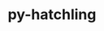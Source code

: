 ---
title: "py-hatchling"
layout: cache
categories: [package, develop]
meta: {"compilers": ["apple-clang@=16.0.0", "gcc@=10.5.0", "gcc@=11.1.0", "gcc@=11.4.0", "gcc@=13.2.0", "gcc@=13.3.0", "gcc@=7.3.1", "gcc@=7.5.0", "gcc@=9.4.0", "oneapi@=2024.2.1"], "num_specs": 190, "num_specs_by_stack": {"aws-isc": 2, "aws-isc-aarch64": 2, "data-vis-sdk": 6, "developer-tools-aarch64-linux-gnu": 2, "developer-tools-darwin": 2, "developer-tools-x86_64_v3-linux-gnu": 2, "e4s": 30, "e4s-neoverse-v2": 12, "e4s-neoverse_v1": 15, "e4s-oneapi": 30, "e4s-power": 5, "hep": 6, "ml-darwin-aarch64-mps": 18, "ml-linux-aarch64-cpu": 24, "ml-linux-aarch64-cuda": 22, "ml-linux-x86_64-cpu": 24, "ml-linux-x86_64-cuda": 24, "ml-linux-x86_64-rocm": 16, "radiuss": 12, "root": 190}, "oss": ["amzn2", "centos7", "rhel8", "sequoia", "ubuntu18.04", "ubuntu20.04", "ubuntu22.04", "ubuntu24.04"], "platforms": ["darwin", "linux"], "stacks": ["aws-isc", "aws-isc-aarch64", "data-vis-sdk", "developer-tools-aarch64-linux-gnu", "developer-tools-darwin", "developer-tools-x86_64_v3-linux-gnu", "e4s", "e4s-neoverse-v2", "e4s-neoverse_v1", "e4s-oneapi", "e4s-power", "hep", "ml-darwin-aarch64-mps", "ml-linux-aarch64-cpu", "ml-linux-aarch64-cuda", "ml-linux-x86_64-cpu", "ml-linux-x86_64-cuda", "ml-linux-x86_64-rocm", "radiuss", "root"], "targets": ["aarch64", "neoverse_v1", "neoverse_v2", "ppc64le", "x86_64_v3"], "versions": ["1.25.0"]}
spec_details: [{"compiler": "apple-clang@=16.0.0", "hash": "27dntua6id3f264wcadfxba5e2igdiry", "os": "sequoia", "platform": "darwin", "size": "-", "stacks": ["ml-darwin-aarch64-mps", "root"], "target": "aarch64", "variants": ["build_system=python_pip"], "versions": ["1.25.0"]}, {"compiler": "gcc@=7.3.1", "hash": "2egon7sepfkhedx4gg7ceywxjk24mswz", "os": "amzn2", "platform": "linux", "size": "-", "stacks": ["aws-isc-aarch64", "root"], "target": "aarch64", "variants": ["build_system=python_pip"], "versions": ["1.25.0"]}, {"compiler": "gcc@=9.4.0", "hash": "2nkuitmhjwjbgcamahxronycaroxav7d", "os": "ubuntu20.04", "platform": "linux", "size": "-", "stacks": ["e4s-power", "root"], "target": "ppc64le", "variants": ["build_system=python_pip"], "versions": ["1.25.0"]}, {"compiler": "gcc@=11.4.0", "hash": "2zlnqtbyykox2zqt6o4cqpzdso3j524r", "os": "ubuntu22.04", "platform": "linux", "size": "-", "stacks": ["e4s", "root"], "target": "x86_64_v3", "variants": ["build_system=python_pip"], "versions": ["1.25.0"]}, {"compiler": "oneapi@=2024.2.1", "hash": "2zzr6btn2ruo7xn7jshvybm7lv5asyw2", "os": "ubuntu22.04", "platform": "linux", "size": "-", "stacks": ["e4s-oneapi", "root"], "target": "x86_64_v3", "variants": ["build_system=python_pip"], "versions": ["1.25.0"]}, {"compiler": "gcc@=13.2.0", "hash": "3bs2ug3qivpwhe6ows6qf7ra3fdo66ui", "os": "ubuntu24.04", "platform": "linux", "size": "-", "stacks": ["ml-linux-aarch64-cpu", "ml-linux-aarch64-cuda", "root"], "target": "aarch64", "variants": ["build_system=python_pip"], "versions": ["1.25.0"]}, {"compiler": "oneapi@=2024.2.1", "hash": "3epl7cqpylaqxiixhtxqd53lyuzfuubp", "os": "ubuntu22.04", "platform": "linux", "size": "-", "stacks": ["e4s-oneapi", "root"], "target": "x86_64_v3", "variants": ["build_system=python_pip"], "versions": ["1.25.0"]}, {"compiler": "gcc@=13.2.0", "hash": "3ftltb7syuhquxocqof7z5wlqr2dseyz", "os": "ubuntu24.04", "platform": "linux", "size": "-", "stacks": ["ml-linux-aarch64-cpu", "ml-linux-aarch64-cuda", "root"], "target": "aarch64", "variants": ["build_system=python_pip"], "versions": ["1.25.0"]}, {"compiler": "gcc@=13.2.0", "hash": "3stsqzooxkuxynqafgog6hgqo6egzkhw", "os": "ubuntu24.04", "platform": "linux", "size": "-", "stacks": ["ml-linux-aarch64-cpu", "ml-linux-aarch64-cuda", "root"], "target": "aarch64", "variants": ["build_system=python_pip"], "versions": ["1.25.0"]}, {"compiler": "oneapi@=2024.2.1", "hash": "3yryzt4pyfmokwhd2jouyelhdo4ylw4p", "os": "ubuntu22.04", "platform": "linux", "size": "-", "stacks": ["e4s-oneapi", "root"], "target": "x86_64_v3", "variants": ["build_system=python_pip"], "versions": ["1.25.0"]}, {"compiler": "gcc@=13.2.0", "hash": "4gsqfyzjmalwygeyjpxyyswsvrypnhg6", "os": "ubuntu24.04", "platform": "linux", "size": "-", "stacks": ["ml-linux-aarch64-cpu", "ml-linux-aarch64-cuda", "root"], "target": "aarch64", "variants": ["build_system=python_pip"], "versions": ["1.25.0"]}, {"compiler": "gcc@=13.2.0", "hash": "4lpgvnsfkmv5zxdshanugby3mlgwbtbq", "os": "ubuntu24.04", "platform": "linux", "size": "-", "stacks": ["ml-linux-x86_64-cpu", "ml-linux-x86_64-cuda", "ml-linux-x86_64-rocm", "root"], "target": "x86_64_v3", "variants": ["build_system=python_pip"], "versions": ["1.25.0"]}, {"compiler": "gcc@=13.2.0", "hash": "4qtllps4hfnu62cxvvxpvqkbajnletb7", "os": "ubuntu24.04", "platform": "linux", "size": "-", "stacks": ["ml-linux-x86_64-cpu", "ml-linux-x86_64-cuda", "ml-linux-x86_64-rocm", "root"], "target": "x86_64_v3", "variants": ["build_system=python_pip"], "versions": ["1.25.0"]}, {"compiler": "gcc@=11.4.0", "hash": "54icuqlqo5ieeps6uu325rlmcfnm5it3", "os": "ubuntu22.04", "platform": "linux", "size": "-", "stacks": ["e4s-neoverse_v1", "root"], "target": "neoverse_v1", "variants": ["build_system=python_pip"], "versions": ["1.25.0"]}, {"compiler": "apple-clang@=16.0.0", "hash": "55vmdfmybrhk4cpcvdupkc45x2pilvlx", "os": "sequoia", "platform": "darwin", "size": "-", "stacks": ["ml-darwin-aarch64-mps", "root"], "target": "aarch64", "variants": ["build_system=python_pip"], "versions": ["1.25.0"]}, {"compiler": "gcc@=13.2.0", "hash": "56x6cuisp4iza37rxu4fioci2uwlmjqd", "os": "ubuntu24.04", "platform": "linux", "size": "-", "stacks": ["ml-linux-aarch64-cpu", "ml-linux-aarch64-cuda", "root"], "target": "aarch64", "variants": ["build_system=python_pip"], "versions": ["1.25.0"]}, {"compiler": "gcc@=13.2.0", "hash": "5cvld5enzjwpuirhwmatmkw6jz2kfihi", "os": "ubuntu24.04", "platform": "linux", "size": "-", "stacks": ["ml-linux-x86_64-cpu", "ml-linux-x86_64-cuda", "ml-linux-x86_64-rocm", "root"], "target": "x86_64_v3", "variants": ["build_system=python_pip"], "versions": ["1.25.0"]}, {"compiler": "oneapi@=2024.2.1", "hash": "5e56snuqxztsbszdyq2jt2dzgpgra3bd", "os": "ubuntu22.04", "platform": "linux", "size": "-", "stacks": ["e4s-oneapi", "root"], "target": "x86_64_v3", "variants": ["build_system=python_pip"], "versions": ["1.25.0"]}, {"compiler": "gcc@=7.5.0", "hash": "5fk4hf7ao3qdiv7ntfn3qipppou3npik", "os": "ubuntu18.04", "platform": "linux", "size": "-", "stacks": ["radiuss", "root"], "target": "x86_64_v3", "variants": ["build_system=python_pip"], "versions": ["1.25.0"]}, {"compiler": "gcc@=11.1.0", "hash": "5wz26r2oozoyj4ugnfapkkzl74njilth", "os": "ubuntu20.04", "platform": "linux", "size": "-", "stacks": ["data-vis-sdk", "root"], "target": "x86_64_v3", "variants": ["build_system=python_pip"], "versions": ["1.25.0"]}, {"compiler": "gcc@=11.4.0", "hash": "5zukicgzgzujp44t3dx777hnokzegugf", "os": "ubuntu22.04", "platform": "linux", "size": "-", "stacks": ["e4s-neoverse_v1", "root"], "target": "neoverse_v1", "variants": ["build_system=python_pip"], "versions": ["1.25.0"]}, {"compiler": "gcc@=7.5.0", "hash": "6dpsagjhxily3ykz2mhgq2ofpzi5qc6a", "os": "ubuntu18.04", "platform": "linux", "size": "-", "stacks": ["radiuss", "root"], "target": "x86_64_v3", "variants": ["build_system=python_pip"], "versions": ["1.25.0"]}, {"compiler": "apple-clang@=16.0.0", "hash": "6ko5psdkxwfvtgyoj6yibebqydgsqh4y", "os": "sequoia", "platform": "darwin", "size": "-", "stacks": ["ml-darwin-aarch64-mps", "root"], "target": "aarch64", "variants": ["build_system=python_pip"], "versions": ["1.25.0"]}, {"compiler": "gcc@=11.4.0", "hash": "6u2uo663mrbpnir4rlxiinf7szawfqoo", "os": "ubuntu22.04", "platform": "linux", "size": "-", "stacks": ["e4s", "root"], "target": "x86_64_v3", "variants": ["build_system=python_pip"], "versions": ["1.25.0"]}, {"compiler": "oneapi@=2024.2.1", "hash": "72573lhrgxlzbuylv5nwx4sr2j2w2khv", "os": "ubuntu22.04", "platform": "linux", "size": "-", "stacks": ["e4s-oneapi", "root"], "target": "x86_64_v3", "variants": ["build_system=python_pip"], "versions": ["1.25.0"]}, {"compiler": "gcc@=11.4.0", "hash": "7cf2vxf7bfzoirhchkh5zyfco4c5hqt5", "os": "ubuntu22.04", "platform": "linux", "size": "-", "stacks": ["e4s", "root"], "target": "x86_64_v3", "variants": ["build_system=python_pip"], "versions": ["1.25.0"]}, {"compiler": "gcc@=11.4.0", "hash": "7hho7wwkeygmf7atsllh7ee5s7fr4oyf", "os": "ubuntu22.04", "platform": "linux", "size": "-", "stacks": ["e4s", "root"], "target": "x86_64_v3", "variants": ["build_system=python_pip"], "versions": ["1.25.0"]}, {"compiler": "gcc@=13.2.0", "hash": "7tavayxpxa7w54ud32nh76foupb6zh5i", "os": "ubuntu24.04", "platform": "linux", "size": "-", "stacks": ["ml-linux-aarch64-cpu", "ml-linux-aarch64-cuda", "root"], "target": "aarch64", "variants": ["build_system=python_pip"], "versions": ["1.25.0"]}, {"compiler": "gcc@=13.2.0", "hash": "7wicgmc5ztgrsos6ccgashxyir2j645b", "os": "ubuntu24.04", "platform": "linux", "size": "-", "stacks": ["ml-linux-x86_64-cpu", "ml-linux-x86_64-cuda", "ml-linux-x86_64-rocm", "root"], "target": "x86_64_v3", "variants": ["build_system=python_pip"], "versions": ["1.25.0"]}, {"compiler": "gcc@=11.4.0", "hash": "a74obeovfjwfqlcpnrrt5h36djwtahvi", "os": "ubuntu22.04", "platform": "linux", "size": "-", "stacks": ["e4s-neoverse-v2", "root"], "target": "neoverse_v2", "variants": ["build_system=python_pip"], "versions": ["1.25.0"]}, {"compiler": "gcc@=11.4.0", "hash": "ac5lo5nhcakbjbnmjarh74ywykzzwoeg", "os": "ubuntu22.04", "platform": "linux", "size": "-", "stacks": ["e4s", "root"], "target": "x86_64_v3", "variants": ["build_system=python_pip"], "versions": ["1.25.0"]}, {"compiler": "oneapi@=2024.2.1", "hash": "ahd72hjm3nwxrcrc34vess6wbrkasc3i", "os": "ubuntu22.04", "platform": "linux", "size": "-", "stacks": ["e4s-oneapi", "root"], "target": "x86_64_v3", "variants": ["build_system=python_pip"], "versions": ["1.25.0"]}, {"compiler": "gcc@=13.2.0", "hash": "ajbomp3opkktvgel2udknntrcsd5lbay", "os": "ubuntu24.04", "platform": "linux", "size": "-", "stacks": ["ml-linux-x86_64-cpu", "ml-linux-x86_64-cuda", "ml-linux-x86_64-rocm", "root"], "target": "x86_64_v3", "variants": ["build_system=python_pip"], "versions": ["1.25.0"]}, {"compiler": "gcc@=11.4.0", "hash": "akwqtrjhj5wazv6hmvci3xdooah6fl3f", "os": "ubuntu22.04", "platform": "linux", "size": "-", "stacks": ["e4s", "root"], "target": "x86_64_v3", "variants": ["build_system=python_pip"], "versions": ["1.25.0"]}, {"compiler": "gcc@=11.4.0", "hash": "anntsdfgar57bkuhxqjnfifkmkovivxn", "os": "ubuntu22.04", "platform": "linux", "size": "-", "stacks": ["e4s", "root"], "target": "x86_64_v3", "variants": ["build_system=python_pip"], "versions": ["1.25.0"]}, {"compiler": "gcc@=7.3.1", "hash": "asvkp5h4drojuz2fyq2uzet73dy7yk2l", "os": "amzn2", "platform": "linux", "size": "-", "stacks": ["aws-isc", "root"], "target": "x86_64_v3", "variants": ["build_system=python_pip"], "versions": ["1.25.0"]}, {"compiler": "gcc@=11.4.0", "hash": "ay2dsr76ndqmfsd7jwh42i4k3zdtmnsy", "os": "ubuntu22.04", "platform": "linux", "size": "-", "stacks": ["e4s", "root"], "target": "x86_64_v3", "variants": ["build_system=python_pip"], "versions": ["1.25.0"]}, {"compiler": "oneapi@=2024.2.1", "hash": "ayms6l4mbw54mfgjlwhjaeww5yujqhqk", "os": "ubuntu22.04", "platform": "linux", "size": "-", "stacks": ["e4s-oneapi", "root"], "target": "x86_64_v3", "variants": ["build_system=python_pip"], "versions": ["1.25.0"]}, {"compiler": "gcc@=11.4.0", "hash": "azyeorll3suttauximc5ohey3yf36mlr", "os": "ubuntu22.04", "platform": "linux", "size": "-", "stacks": ["e4s", "root"], "target": "x86_64_v3", "variants": ["build_system=python_pip"], "versions": ["1.25.0"]}, {"compiler": "gcc@=11.4.0", "hash": "b3sbwg7x3zrlnnh4jl4thmhvvlwwltbs", "os": "ubuntu22.04", "platform": "linux", "size": "-", "stacks": ["e4s-neoverse-v2", "root"], "target": "neoverse_v2", "variants": ["build_system=python_pip"], "versions": ["1.25.0"]}, {"compiler": "gcc@=7.3.1", "hash": "b5cqun7agbpvv4vok6ivlqgyu7bpa5wo", "os": "amzn2", "platform": "linux", "size": "-", "stacks": ["aws-isc-aarch64", "root"], "target": "aarch64", "variants": ["build_system=python_pip"], "versions": ["1.25.0"]}, {"compiler": "gcc@=13.2.0", "hash": "bfy4u6eyxcghqrdlpbuixazrqvdgmrxh", "os": "ubuntu24.04", "platform": "linux", "size": "-", "stacks": ["ml-linux-aarch64-cpu", "ml-linux-aarch64-cuda", "root"], "target": "aarch64", "variants": ["build_system=python_pip"], "versions": ["1.25.0"]}, {"compiler": "oneapi@=2024.2.1", "hash": "bfyfszxqnyaliy7b736yva5445gih4wj", "os": "ubuntu22.04", "platform": "linux", "size": "-", "stacks": ["e4s-oneapi", "root"], "target": "x86_64_v3", "variants": ["build_system=python_pip"], "versions": ["1.25.0"]}, {"compiler": "gcc@=11.4.0", "hash": "brvaex3vdmvaacoc3yb3khctpo54z34h", "os": "ubuntu22.04", "platform": "linux", "size": "-", "stacks": ["e4s-neoverse-v2", "root"], "target": "neoverse_v2", "variants": ["build_system=python_pip"], "versions": ["1.25.0"]}, {"compiler": "gcc@=13.2.0", "hash": "buzgsfemn5muerooarmlwnzsh2274iaa", "os": "ubuntu24.04", "platform": "linux", "size": "-", "stacks": ["ml-linux-x86_64-cpu", "ml-linux-x86_64-cuda", "ml-linux-x86_64-rocm", "root"], "target": "x86_64_v3", "variants": ["build_system=python_pip"], "versions": ["1.25.0"]}, {"compiler": "gcc@=11.4.0", "hash": "bxcbcsh3kcpqw3bghg442jatwmh2naq7", "os": "ubuntu22.04", "platform": "linux", "size": "-", "stacks": ["e4s-neoverse_v1", "root"], "target": "neoverse_v1", "variants": ["build_system=python_pip"], "versions": ["1.25.0"]}, {"compiler": "gcc@=11.4.0", "hash": "c5ivmq4t5ngurpvhhxllrnumsz6py4g4", "os": "ubuntu22.04", "platform": "linux", "size": "-", "stacks": ["e4s-neoverse-v2", "root"], "target": "neoverse_v2", "variants": ["build_system=python_pip"], "versions": ["1.25.0"]}, {"compiler": "apple-clang@=16.0.0", "hash": "c7csk3rz6hqskro54h2s7t7zg6gafx7s", "os": "sequoia", "platform": "darwin", "size": "-", "stacks": ["ml-darwin-aarch64-mps", "root"], "target": "aarch64", "variants": ["build_system=python_pip"], "versions": ["1.25.0"]}, {"compiler": "oneapi@=2024.2.1", "hash": "cd7cdyyuq3yg5op336bfy6ojl6dogosq", "os": "ubuntu22.04", "platform": "linux", "size": "-", "stacks": ["e4s-oneapi", "root"], "target": "x86_64_v3", "variants": ["build_system=python_pip"], "versions": ["1.25.0"]}, {"compiler": "gcc@=13.2.0", "hash": "ce6grtr4ogr43dtrvxylawtslua25hfx", "os": "ubuntu24.04", "platform": "linux", "size": "-", "stacks": ["ml-linux-x86_64-cpu", "ml-linux-x86_64-cuda", "root"], "target": "x86_64_v3", "variants": ["build_system=python_pip"], "versions": ["1.25.0"]}, {"compiler": "gcc@=11.4.0", "hash": "cmwd4bhnwzzhpszw6rnsrsod2pnt7oru", "os": "ubuntu22.04", "platform": "linux", "size": "-", "stacks": ["hep", "root"], "target": "x86_64_v3", "variants": ["build_system=python_pip"], "versions": ["1.25.0"]}, {"compiler": "apple-clang@=16.0.0", "hash": "cngpbqngn6qbtmykfdezer3l4glhl2zw", "os": "sequoia", "platform": "darwin", "size": "-", "stacks": ["ml-darwin-aarch64-mps", "root"], "target": "aarch64", "variants": ["build_system=python_pip"], "versions": ["1.25.0"]}, {"compiler": "gcc@=7.5.0", "hash": "dijn3qhmno3ppzakfjwygya5yyog4yaf", "os": "ubuntu18.04", "platform": "linux", "size": "-", "stacks": ["radiuss", "root"], "target": "x86_64_v3", "variants": ["build_system=python_pip"], "versions": ["1.25.0"]}, {"compiler": "gcc@=7.5.0", "hash": "dmswmsypt23usawef7gotjexwymwocsc", "os": "ubuntu18.04", "platform": "linux", "size": "-", "stacks": ["radiuss", "root"], "target": "x86_64_v3", "variants": ["build_system=python_pip"], "versions": ["1.25.0"]}, {"compiler": "gcc@=11.4.0", "hash": "drh6ocymupydcd3tn7alcnqh54m2ogx3", "os": "ubuntu22.04", "platform": "linux", "size": "-", "stacks": ["e4s", "root"], "target": "x86_64_v3", "variants": ["build_system=python_pip"], "versions": ["1.25.0"]}, {"compiler": "oneapi@=2024.2.1", "hash": "dw753ocfnsciyqrm32vg5vwd7ydwljzm", "os": "ubuntu22.04", "platform": "linux", "size": "-", "stacks": ["e4s-oneapi", "root"], "target": "x86_64_v3", "variants": ["build_system=python_pip"], "versions": ["1.25.0"]}, {"compiler": "gcc@=13.3.0", "hash": "ehkmlppasp5gbcy4vcjuqgx46z6s6k27", "os": "rhel8", "platform": "linux", "size": "-", "stacks": ["developer-tools-aarch64-linux-gnu", "root"], "target": "aarch64", "variants": ["build_system=python_pip"], "versions": ["1.25.0"]}, {"compiler": "gcc@=13.2.0", "hash": "ei6hknclbbsyf7gnb2jg2ybwtl66prl5", "os": "ubuntu24.04", "platform": "linux", "size": "-", "stacks": ["ml-linux-x86_64-cpu", "ml-linux-x86_64-cuda", "root"], "target": "x86_64_v3", "variants": ["build_system=python_pip"], "versions": ["1.25.0"]}, {"compiler": "gcc@=11.4.0", "hash": "ekmqjyjagkv3m45unm7p6evvbwi6m4cj", "os": "ubuntu22.04", "platform": "linux", "size": "-", "stacks": ["e4s-neoverse_v1", "root"], "target": "neoverse_v1", "variants": ["build_system=python_pip"], "versions": ["1.25.0"]}, {"compiler": "oneapi@=2024.2.1", "hash": "ew2l4kqrgr7zuyydfx5deo3qd3b3i3m3", "os": "ubuntu22.04", "platform": "linux", "size": "-", "stacks": ["e4s-oneapi", "root"], "target": "x86_64_v3", "variants": ["build_system=python_pip"], "versions": ["1.25.0"]}, {"compiler": "apple-clang@=16.0.0", "hash": "eyl5i4paoxmae2zkvbox6pgpfrwlrv24", "os": "sequoia", "platform": "darwin", "size": "-", "stacks": ["ml-darwin-aarch64-mps", "root"], "target": "aarch64", "variants": ["build_system=python_pip"], "versions": ["1.25.0"]}, {"compiler": "oneapi@=2024.2.1", "hash": "fflwa3slzm6mbfam3oi267yil26dkvju", "os": "ubuntu22.04", "platform": "linux", "size": "-", "stacks": ["e4s-oneapi", "root"], "target": "x86_64_v3", "variants": ["build_system=python_pip"], "versions": ["1.25.0"]}, {"compiler": "apple-clang@=16.0.0", "hash": "fidbv7ptjisxss6kxj37atctdbq7gzpf", "os": "sequoia", "platform": "darwin", "size": "-", "stacks": ["ml-darwin-aarch64-mps", "root"], "target": "aarch64", "variants": ["build_system=python_pip"], "versions": ["1.25.0"]}, {"compiler": "gcc@=11.1.0", "hash": "fjxu7nxrznzapcrrpz7s7qnndurd3qt2", "os": "ubuntu20.04", "platform": "linux", "size": "-", "stacks": ["data-vis-sdk", "root"], "target": "x86_64_v3", "variants": ["build_system=python_pip"], "versions": ["1.25.0"]}, {"compiler": "gcc@=13.2.0", "hash": "fkd5unm5jzrgwoe32tx33k3xytcbw77s", "os": "ubuntu24.04", "platform": "linux", "size": "-", "stacks": ["ml-linux-x86_64-cpu", "ml-linux-x86_64-cuda", "ml-linux-x86_64-rocm", "root"], "target": "x86_64_v3", "variants": ["build_system=python_pip"], "versions": ["1.25.0"]}, {"compiler": "gcc@=11.4.0", "hash": "fpsqjq27lj7fs24ckunzwfjnk6q2b3rg", "os": "ubuntu22.04", "platform": "linux", "size": "-", "stacks": ["e4s-neoverse-v2", "root"], "target": "neoverse_v2", "variants": ["build_system=python_pip"], "versions": ["1.25.0"]}, {"compiler": "gcc@=13.2.0", "hash": "ggp3adq7thkhz7jpm5dgxjgsd3fhj4n3", "os": "ubuntu24.04", "platform": "linux", "size": "-", "stacks": ["ml-linux-aarch64-cpu", "ml-linux-aarch64-cuda", "root"], "target": "aarch64", "variants": ["build_system=python_pip"], "versions": ["1.25.0"]}, {"compiler": "gcc@=13.2.0", "hash": "glkfkfgvdncnl7etmqt66wh36qpfosdk", "os": "ubuntu24.04", "platform": "linux", "size": "-", "stacks": ["ml-linux-aarch64-cpu", "root"], "target": "aarch64", "variants": ["build_system=python_pip"], "versions": ["1.25.0"]}, {"compiler": "gcc@=11.4.0", "hash": "gt7pl33e7l67xizgmfa5rztpc4up5yfh", "os": "ubuntu22.04", "platform": "linux", "size": "-", "stacks": ["e4s", "root"], "target": "x86_64_v3", "variants": ["build_system=python_pip"], "versions": ["1.25.0"]}, {"compiler": "gcc@=11.4.0", "hash": "h6q3nums5ry7op26yzy57xslgiml6biw", "os": "ubuntu22.04", "platform": "linux", "size": "-", "stacks": ["e4s", "root"], "target": "x86_64_v3", "variants": ["build_system=python_pip"], "versions": ["1.25.0"]}, {"compiler": "gcc@=11.4.0", "hash": "h7sbrgfwwpcpajsy2ef2aulwpf33fagt", "os": "ubuntu22.04", "platform": "linux", "size": "-", "stacks": ["e4s", "root"], "target": "x86_64_v3", "variants": ["build_system=python_pip"], "versions": ["1.25.0"]}, {"compiler": "oneapi@=2024.2.1", "hash": "hfkdzwfg7duw6bahgt2yubl4oxzjagva", "os": "ubuntu22.04", "platform": "linux", "size": "-", "stacks": ["e4s-oneapi", "root"], "target": "x86_64_v3", "variants": ["build_system=python_pip"], "versions": ["1.25.0"]}, {"compiler": "gcc@=13.2.0", "hash": "hgap43wkgk4idfbbtoukrojad7oh4h4s", "os": "ubuntu24.04", "platform": "linux", "size": "-", "stacks": ["ml-linux-aarch64-cpu", "ml-linux-aarch64-cuda", "root"], "target": "aarch64", "variants": ["build_system=python_pip"], "versions": ["1.25.0"]}, {"compiler": "gcc@=11.4.0", "hash": "hkdm2446pggolqlo3woflbxt23iykiqr", "os": "ubuntu22.04", "platform": "linux", "size": "-", "stacks": ["hep", "root"], "target": "x86_64_v3", "variants": ["build_system=python_pip"], "versions": ["1.25.0"]}, {"compiler": "gcc@=13.2.0", "hash": "hnyacocmp3ht7yp45xgklq6jut7enmiz", "os": "ubuntu24.04", "platform": "linux", "size": "-", "stacks": ["ml-linux-aarch64-cpu", "ml-linux-aarch64-cuda", "root"], "target": "aarch64", "variants": ["build_system=python_pip"], "versions": ["1.25.0"]}, {"compiler": "oneapi@=2024.2.1", "hash": "hrwcspn2kn4jnitt2mk3o4pql4npcu7e", "os": "ubuntu22.04", "platform": "linux", "size": "-", "stacks": ["e4s-oneapi", "root"], "target": "x86_64_v3", "variants": ["build_system=python_pip"], "versions": ["1.25.0"]}, {"compiler": "gcc@=13.2.0", "hash": "i3bjfapd4wz5pysqt6yodob3cpnijh3r", "os": "ubuntu24.04", "platform": "linux", "size": "-", "stacks": ["ml-linux-x86_64-cpu", "ml-linux-x86_64-cuda", "ml-linux-x86_64-rocm", "root"], "target": "x86_64_v3", "variants": ["build_system=python_pip"], "versions": ["1.25.0"]}, {"compiler": "gcc@=13.2.0", "hash": "i73wz33g6rcsg2tkyjwjbzzvcxc2pn3w", "os": "ubuntu24.04", "platform": "linux", "size": "-", "stacks": ["ml-linux-x86_64-cpu", "ml-linux-x86_64-cuda", "root"], "target": "x86_64_v3", "variants": ["build_system=python_pip"], "versions": ["1.25.0"]}, {"compiler": "gcc@=11.4.0", "hash": "icdm3cqcqaq5e4ppubqc42kpikgzbqjl", "os": "ubuntu22.04", "platform": "linux", "size": "-", "stacks": ["e4s-neoverse_v1", "root"], "target": "neoverse_v1", "variants": ["build_system=python_pip"], "versions": ["1.25.0"]}, {"compiler": "gcc@=13.2.0", "hash": "idsszwm6kw22xshtbyqj4keuuycfbdhy", "os": "ubuntu24.04", "platform": "linux", "size": "-", "stacks": ["ml-linux-aarch64-cpu", "ml-linux-aarch64-cuda", "root"], "target": "aarch64", "variants": ["build_system=python_pip"], "versions": ["1.25.0"]}, {"compiler": "gcc@=11.4.0", "hash": "ifeqzzrxjwcvorg2ktboqqaqgjybzfgz", "os": "ubuntu22.04", "platform": "linux", "size": "-", "stacks": ["e4s", "root"], "target": "x86_64_v3", "variants": ["build_system=python_pip"], "versions": ["1.25.0"]}, {"compiler": "gcc@=11.4.0", "hash": "ijiwilg37aiyphqku5z7uqskv2zxol27", "os": "ubuntu22.04", "platform": "linux", "size": "-", "stacks": ["e4s", "root"], "target": "x86_64_v3", "variants": ["build_system=python_pip"], "versions": ["1.25.0"]}, {"compiler": "oneapi@=2024.2.1", "hash": "ipaqiqccrgdefcfuxgwdcdrkpbjzlilz", "os": "ubuntu22.04", "platform": "linux", "size": "-", "stacks": ["e4s-oneapi", "root"], "target": "x86_64_v3", "variants": ["build_system=python_pip"], "versions": ["1.25.0"]}, {"compiler": "gcc@=11.4.0", "hash": "irb5527tiyhvicjfinu7cklcl6tx3rj5", "os": "ubuntu22.04", "platform": "linux", "size": "-", "stacks": ["e4s", "root"], "target": "x86_64_v3", "variants": ["build_system=python_pip"], "versions": ["1.25.0"]}, {"compiler": "gcc@=13.2.0", "hash": "irk5g5ymnguztbdld63xmdpvip6evsvb", "os": "ubuntu24.04", "platform": "linux", "size": "-", "stacks": ["ml-linux-aarch64-cpu", "ml-linux-aarch64-cuda", "root"], "target": "aarch64", "variants": ["build_system=python_pip"], "versions": ["1.25.0"]}, {"compiler": "gcc@=11.1.0", "hash": "itgakvsc5xdro24rpxuovny47dwh6drk", "os": "ubuntu20.04", "platform": "linux", "size": "-", "stacks": ["data-vis-sdk", "root"], "target": "x86_64_v3", "variants": ["build_system=python_pip"], "versions": ["1.25.0"]}, {"compiler": "gcc@=11.4.0", "hash": "j5rcknf4qmf6j2lgxrykpxcy3e6k526z", "os": "ubuntu22.04", "platform": "linux", "size": "-", "stacks": ["e4s-neoverse-v2", "root"], "target": "neoverse_v2", "variants": ["build_system=python_pip"], "versions": ["1.25.0"]}, {"compiler": "gcc@=11.4.0", "hash": "jdk23nmmpakw6z3i5bpbbocjei3q23az", "os": "ubuntu22.04", "platform": "linux", "size": "-", "stacks": ["e4s-neoverse_v1", "root"], "target": "neoverse_v1", "variants": ["build_system=python_pip"], "versions": ["1.25.0"]}, {"compiler": "gcc@=13.2.0", "hash": "jhuqkxdshy3545bqql25ddsmj5dqfdhs", "os": "ubuntu24.04", "platform": "linux", "size": "-", "stacks": ["ml-linux-aarch64-cpu", "root"], "target": "aarch64", "variants": ["build_system=python_pip"], "versions": ["1.25.0"]}, {"compiler": "gcc@=11.4.0", "hash": "jjlhco3a2ute4ztfqyypa2lauodkfisr", "os": "ubuntu22.04", "platform": "linux", "size": "-", "stacks": ["hep", "root"], "target": "x86_64_v3", "variants": ["build_system=python_pip"], "versions": ["1.25.0"]}, {"compiler": "gcc@=11.4.0", "hash": "jnhxsnneltcquq7bnee5solvh6dwhscq", "os": "ubuntu22.04", "platform": "linux", "size": "-", "stacks": ["hep", "root"], "target": "x86_64_v3", "variants": ["build_system=python_pip"], "versions": ["1.25.0"]}, {"compiler": "gcc@=11.4.0", "hash": "jqumd4d277wz5ql3hcg6y37xznd3slfa", "os": "ubuntu22.04", "platform": "linux", "size": "-", "stacks": ["e4s", "root"], "target": "x86_64_v3", "variants": ["build_system=python_pip"], "versions": ["1.25.0"]}, {"compiler": "gcc@=13.2.0", "hash": "k643c5s46iicpdntddnhehff3lic62tj", "os": "ubuntu24.04", "platform": "linux", "size": "-", "stacks": ["ml-linux-x86_64-cpu", "ml-linux-x86_64-cuda", "root"], "target": "x86_64_v3", "variants": ["build_system=python_pip"], "versions": ["1.25.0"]}, {"compiler": "gcc@=13.2.0", "hash": "k6ts7xniygsd72yai7fze7ps2einno47", "os": "ubuntu24.04", "platform": "linux", "size": "-", "stacks": ["ml-linux-x86_64-cpu", "ml-linux-x86_64-cuda", "root"], "target": "x86_64_v3", "variants": ["build_system=python_pip"], "versions": ["1.25.0"]}, {"compiler": "gcc@=7.5.0", "hash": "kg6plqkljd4wzwvap5n3hd77rubmmm7a", "os": "ubuntu18.04", "platform": "linux", "size": "-", "stacks": ["radiuss", "root"], "target": "x86_64_v3", "variants": ["build_system=python_pip"], "versions": ["1.25.0"]}, {"compiler": "apple-clang@=16.0.0", "hash": "kgcske7oc3u47wcdw3iqwajugvxl4gdt", "os": "sequoia", "platform": "darwin", "size": "-", "stacks": ["ml-darwin-aarch64-mps", "root"], "target": "aarch64", "variants": ["build_system=python_pip"], "versions": ["1.25.0"]}, {"compiler": "apple-clang@=16.0.0", "hash": "knp44qndgxcusga6rmarsnafaqsl5pzr", "os": "sequoia", "platform": "darwin", "size": "-", "stacks": ["developer-tools-darwin", "ml-darwin-aarch64-mps", "root"], "target": "aarch64", "variants": ["build_system=python_pip"], "versions": ["1.25.0"]}, {"compiler": "gcc@=7.5.0", "hash": "kqqkipkoigz6jt7s6p3pos4neswqnp63", "os": "ubuntu18.04", "platform": "linux", "size": "-", "stacks": ["radiuss", "root"], "target": "x86_64_v3", "variants": ["build_system=python_pip"], "versions": ["1.25.0"]}, {"compiler": "gcc@=9.4.0", "hash": "krardhz2taygsltgaghnvtvbzmugoy5v", "os": "ubuntu20.04", "platform": "linux", "size": "-", "stacks": ["e4s-power", "root"], "target": "ppc64le", "variants": ["build_system=python_pip"], "versions": ["1.25.0"]}, {"compiler": "gcc@=11.4.0", "hash": "ktxossyivxwwb3rphnrza7ebbsr6izg7", "os": "ubuntu22.04", "platform": "linux", "size": "-", "stacks": ["e4s", "root"], "target": "x86_64_v3", "variants": ["build_system=python_pip"], "versions": ["1.25.0"]}, {"compiler": "gcc@=9.4.0", "hash": "l24qupr54wy5d4xyobhimuff53alj2gq", "os": "ubuntu20.04", "platform": "linux", "size": "-", "stacks": ["e4s-power", "root"], "target": "ppc64le", "variants": ["build_system=python_pip"], "versions": ["1.25.0"]}, {"compiler": "oneapi@=2024.2.1", "hash": "l5wqnetyj3kon6oymhjzlur34kyv2t6d", "os": "ubuntu22.04", "platform": "linux", "size": "-", "stacks": ["e4s-oneapi", "root"], "target": "x86_64_v3", "variants": ["build_system=python_pip"], "versions": ["1.25.0"]}, {"compiler": "apple-clang@=16.0.0", "hash": "lhrtlwf4thl2ho246qr2lvh734awskri", "os": "sequoia", "platform": "darwin", "size": "-", "stacks": ["ml-darwin-aarch64-mps", "root"], "target": "aarch64", "variants": ["build_system=python_pip"], "versions": ["1.25.0"]}, {"compiler": "gcc@=11.4.0", "hash": "lke6yyendkv67fide2qiaroi3efhl5jg", "os": "ubuntu22.04", "platform": "linux", "size": "-", "stacks": ["e4s", "root"], "target": "x86_64_v3", "variants": ["build_system=python_pip"], "versions": ["1.25.0"]}, {"compiler": "oneapi@=2024.2.1", "hash": "lkgc2ut5pauxfqbvfgy4xmuw5hltalml", "os": "ubuntu22.04", "platform": "linux", "size": "-", "stacks": ["e4s-oneapi", "root"], "target": "x86_64_v3", "variants": ["build_system=python_pip"], "versions": ["1.25.0"]}, {"compiler": "gcc@=11.4.0", "hash": "lkmrrn5yru6hk4zmxgope4y6yfdizy3z", "os": "ubuntu22.04", "platform": "linux", "size": "-", "stacks": ["e4s", "root"], "target": "x86_64_v3", "variants": ["build_system=python_pip"], "versions": ["1.25.0"]}, {"compiler": "oneapi@=2024.2.1", "hash": "lmqjtdkldyrbms3vcp6wcbftqxclfizg", "os": "ubuntu22.04", "platform": "linux", "size": "-", "stacks": ["e4s-oneapi", "root"], "target": "x86_64_v3", "variants": ["build_system=python_pip"], "versions": ["1.25.0"]}, {"compiler": "gcc@=13.2.0", "hash": "lsgnviu4ve3td36it3bv5q5wa4wlmzts", "os": "ubuntu24.04", "platform": "linux", "size": "-", "stacks": ["ml-linux-x86_64-cpu", "ml-linux-x86_64-cuda", "ml-linux-x86_64-rocm", "root"], "target": "x86_64_v3", "variants": ["build_system=python_pip"], "versions": ["1.25.0"]}, {"compiler": "gcc@=11.4.0", "hash": "ltu5b3ujb33bsokzgnz6lky23kszlaec", "os": "ubuntu22.04", "platform": "linux", "size": "-", "stacks": ["hep", "root"], "target": "x86_64_v3", "variants": ["build_system=python_pip"], "versions": ["1.25.0"]}, {"compiler": "gcc@=13.2.0", "hash": "lzsqiejjwmwraicjlecsgeiaslifxmuh", "os": "ubuntu24.04", "platform": "linux", "size": "-", "stacks": ["ml-linux-x86_64-cpu", "ml-linux-x86_64-cuda", "ml-linux-x86_64-rocm", "root"], "target": "x86_64_v3", "variants": ["build_system=python_pip"], "versions": ["1.25.0"]}, {"compiler": "gcc@=7.5.0", "hash": "mcdx6ozjpxdcuvwsrfsx5d6emptnh7ug", "os": "ubuntu18.04", "platform": "linux", "size": "-", "stacks": ["radiuss", "root"], "target": "x86_64_v3", "variants": ["build_system=python_pip"], "versions": ["1.25.0"]}, {"compiler": "gcc@=7.5.0", "hash": "mj5q7lbi4o5xwacjp3lyhixdvf5gooim", "os": "ubuntu18.04", "platform": "linux", "size": "-", "stacks": ["radiuss", "root"], "target": "x86_64_v3", "variants": ["build_system=python_pip"], "versions": ["1.25.0"]}, {"compiler": "gcc@=13.2.0", "hash": "mmwk5trv6pjyyb4udeiejnljefaimmze", "os": "ubuntu24.04", "platform": "linux", "size": "-", "stacks": ["ml-linux-x86_64-cpu", "ml-linux-x86_64-cuda", "ml-linux-x86_64-rocm", "root"], "target": "x86_64_v3", "variants": ["build_system=python_pip"], "versions": ["1.25.0"]}, {"compiler": "gcc@=13.2.0", "hash": "mrkluvqnkahcddxczq6vmttarml6pnxm", "os": "ubuntu24.04", "platform": "linux", "size": "-", "stacks": ["ml-linux-x86_64-cpu", "ml-linux-x86_64-cuda", "ml-linux-x86_64-rocm", "root"], "target": "x86_64_v3", "variants": ["build_system=python_pip"], "versions": ["1.25.0"]}, {"compiler": "apple-clang@=16.0.0", "hash": "mxfdloqt7kepbfg2jookd5iatlnykbgd", "os": "sequoia", "platform": "darwin", "size": "-", "stacks": ["developer-tools-darwin", "ml-darwin-aarch64-mps", "root"], "target": "aarch64", "variants": ["build_system=python_pip"], "versions": ["1.25.0"]}, {"compiler": "gcc@=11.4.0", "hash": "n2mi6pdtpa7o7swjdq7oixfna7wowmjp", "os": "ubuntu22.04", "platform": "linux", "size": "-", "stacks": ["e4s-neoverse_v1", "root"], "target": "neoverse_v1", "variants": ["build_system=python_pip"], "versions": ["1.25.0"]}, {"compiler": "oneapi@=2024.2.1", "hash": "n2mmrterhbebgldynl7uivs4657zt33x", "os": "ubuntu22.04", "platform": "linux", "size": "-", "stacks": ["e4s-oneapi", "root"], "target": "x86_64_v3", "variants": ["build_system=python_pip"], "versions": ["1.25.0"]}, {"compiler": "gcc@=13.2.0", "hash": "n4t2gmpjbblipwzivvkyajjydd25ptau", "os": "ubuntu24.04", "platform": "linux", "size": "-", "stacks": ["ml-linux-aarch64-cpu", "ml-linux-aarch64-cuda", "root"], "target": "aarch64", "variants": ["build_system=python_pip"], "versions": ["1.25.0"]}, {"compiler": "gcc@=11.4.0", "hash": "n4tsja74jk5bitf3zvhjwuj66ph7iqoi", "os": "ubuntu22.04", "platform": "linux", "size": "-", "stacks": ["e4s-neoverse_v1", "root"], "target": "neoverse_v1", "variants": ["build_system=python_pip"], "versions": ["1.25.0"]}, {"compiler": "oneapi@=2024.2.1", "hash": "n6s36jpxjha36sw7edz5q2f42ktvqkmb", "os": "ubuntu22.04", "platform": "linux", "size": "-", "stacks": ["e4s-oneapi", "root"], "target": "x86_64_v3", "variants": ["build_system=python_pip"], "versions": ["1.25.0"]}, {"compiler": "gcc@=13.2.0", "hash": "ndk5hzit62lzwuxydxpnyrhomn2imyz6", "os": "ubuntu24.04", "platform": "linux", "size": "-", "stacks": ["ml-linux-aarch64-cpu", "ml-linux-aarch64-cuda", "root"], "target": "aarch64", "variants": ["build_system=python_pip"], "versions": ["1.25.0"]}, {"compiler": "gcc@=11.4.0", "hash": "nmld6tkklazgdtud7fedncwvsl77jplb", "os": "ubuntu22.04", "platform": "linux", "size": "-", "stacks": ["e4s-neoverse_v1", "root"], "target": "neoverse_v1", "variants": ["build_system=python_pip"], "versions": ["1.25.0"]}, {"compiler": "gcc@=11.4.0", "hash": "npi4p2cczhyg5wxtn2keertas2bwn66n", "os": "ubuntu22.04", "platform": "linux", "size": "-", "stacks": ["e4s", "root"], "target": "x86_64_v3", "variants": ["build_system=python_pip"], "versions": ["1.25.0"]}, {"compiler": "oneapi@=2024.2.1", "hash": "nzz2serkzsxcehlnodcerajkn2vci676", "os": "ubuntu22.04", "platform": "linux", "size": "-", "stacks": ["e4s-oneapi", "root"], "target": "x86_64_v3", "variants": ["build_system=python_pip"], "versions": ["1.25.0"]}, {"compiler": "gcc@=10.5.0", "hash": "o2vkm6ncvltkwqr46ijqnzsxdjnntoix", "os": "centos7", "platform": "linux", "size": "-", "stacks": ["developer-tools-x86_64_v3-linux-gnu", "root"], "target": "x86_64_v3", "variants": ["build_system=python_pip"], "versions": ["1.25.0"]}, {"compiler": "oneapi@=2024.2.1", "hash": "obblb4busr2nebnz447ff2h4guf7g7wr", "os": "ubuntu22.04", "platform": "linux", "size": "-", "stacks": ["e4s-oneapi", "root"], "target": "x86_64_v3", "variants": ["build_system=python_pip"], "versions": ["1.25.0"]}, {"compiler": "gcc@=11.4.0", "hash": "og34slrdn5tby6ikuakpw7wickex2nvb", "os": "ubuntu22.04", "platform": "linux", "size": "-", "stacks": ["e4s-neoverse_v1", "root"], "target": "neoverse_v1", "variants": ["build_system=python_pip"], "versions": ["1.25.0"]}, {"compiler": "apple-clang@=16.0.0", "hash": "pao3x5a3xhl34m5icrt6pwtbtbxoa6a5", "os": "sequoia", "platform": "darwin", "size": "-", "stacks": ["ml-darwin-aarch64-mps", "root"], "target": "aarch64", "variants": ["build_system=python_pip"], "versions": ["1.25.0"]}, {"compiler": "gcc@=11.4.0", "hash": "pf2kmsekqaaa63lzqkpbz42ws57zawl2", "os": "ubuntu22.04", "platform": "linux", "size": "-", "stacks": ["e4s-neoverse_v1", "root"], "target": "neoverse_v1", "variants": ["build_system=python_pip"], "versions": ["1.25.0"]}, {"compiler": "gcc@=11.4.0", "hash": "phi655df4xi7e6ibjmm7qu4jcx6i5rry", "os": "ubuntu22.04", "platform": "linux", "size": "-", "stacks": ["e4s", "root"], "target": "x86_64_v3", "variants": ["build_system=python_pip"], "versions": ["1.25.0"]}, {"compiler": "gcc@=11.4.0", "hash": "plesyavkcu2balg5e5q47soemm4f6tem", "os": "ubuntu22.04", "platform": "linux", "size": "-", "stacks": ["e4s-neoverse-v2", "root"], "target": "neoverse_v2", "variants": ["build_system=python_pip"], "versions": ["1.25.0"]}, {"compiler": "gcc@=13.2.0", "hash": "ppz6z52hc5dqjn4fo4emufkbmosswieo", "os": "ubuntu24.04", "platform": "linux", "size": "-", "stacks": ["ml-linux-aarch64-cpu", "ml-linux-aarch64-cuda", "root"], "target": "aarch64", "variants": ["build_system=python_pip"], "versions": ["1.25.0"]}, {"compiler": "apple-clang@=16.0.0", "hash": "pwczxwe52gnmrc7tckbqohkemiwox2pz", "os": "sequoia", "platform": "darwin", "size": "-", "stacks": ["ml-darwin-aarch64-mps", "root"], "target": "aarch64", "variants": ["build_system=python_pip"], "versions": ["1.25.0"]}, {"compiler": "oneapi@=2024.2.1", "hash": "qf2squ4d5bynni5jscz2iubyxtboccm5", "os": "ubuntu22.04", "platform": "linux", "size": "-", "stacks": ["e4s-oneapi", "root"], "target": "x86_64_v3", "variants": ["build_system=python_pip"], "versions": ["1.25.0"]}, {"compiler": "gcc@=13.2.0", "hash": "qwiap6fgs2cwjz7nffpix75qxlya5c6z", "os": "ubuntu24.04", "platform": "linux", "size": "-", "stacks": ["ml-linux-aarch64-cpu", "ml-linux-aarch64-cuda", "root"], "target": "aarch64", "variants": ["build_system=python_pip"], "versions": ["1.25.0"]}, {"compiler": "gcc@=13.2.0", "hash": "qz3ckkupxpsqklgx3jksmqxit23ber4a", "os": "ubuntu24.04", "platform": "linux", "size": "-", "stacks": ["ml-linux-aarch64-cpu", "ml-linux-aarch64-cuda", "root"], "target": "aarch64", "variants": ["build_system=python_pip"], "versions": ["1.25.0"]}, {"compiler": "gcc@=11.4.0", "hash": "r3mtowocwsj55ccgaiv5iysvh2byhq2r", "os": "ubuntu22.04", "platform": "linux", "size": "-", "stacks": ["e4s-neoverse-v2", "root"], "target": "neoverse_v2", "variants": ["build_system=python_pip"], "versions": ["1.25.0"]}, {"compiler": "gcc@=13.2.0", "hash": "rcg7odlj2qcolvscdym4msnufxed6l5n", "os": "ubuntu24.04", "platform": "linux", "size": "-", "stacks": ["ml-linux-x86_64-cpu", "ml-linux-x86_64-cuda", "ml-linux-x86_64-rocm", "root"], "target": "x86_64_v3", "variants": ["build_system=python_pip"], "versions": ["1.25.0"]}, {"compiler": "gcc@=13.2.0", "hash": "rdr3ccigcpvfzw4cnodl2hgx64psjpzr", "os": "ubuntu24.04", "platform": "linux", "size": "-", "stacks": ["ml-linux-x86_64-cpu", "ml-linux-x86_64-cuda", "root"], "target": "x86_64_v3", "variants": ["build_system=python_pip"], "versions": ["1.25.0"]}, {"compiler": "gcc@=13.2.0", "hash": "reawg57yrfd7mkrhh437rsjnq5gmw2rj", "os": "ubuntu24.04", "platform": "linux", "size": "-", "stacks": ["ml-linux-aarch64-cpu", "ml-linux-aarch64-cuda", "root"], "target": "aarch64", "variants": ["build_system=python_pip"], "versions": ["1.25.0"]}, {"compiler": "oneapi@=2024.2.1", "hash": "se3izmwaa4s5umfbxoywn7t2zd6lc27q", "os": "ubuntu22.04", "platform": "linux", "size": "-", "stacks": ["e4s-oneapi", "root"], "target": "x86_64_v3", "variants": ["build_system=python_pip"], "versions": ["1.25.0"]}, {"compiler": "gcc@=13.2.0", "hash": "serob6hom5rheafv62mjakwvpy5akvnl", "os": "ubuntu24.04", "platform": "linux", "size": "-", "stacks": ["ml-linux-aarch64-cpu", "ml-linux-aarch64-cuda", "root"], "target": "aarch64", "variants": ["build_system=python_pip"], "versions": ["1.25.0"]}, {"compiler": "gcc@=11.1.0", "hash": "si62sz66s6wcbzq6cj3dwuqgua2nv3ro", "os": "ubuntu20.04", "platform": "linux", "size": "-", "stacks": ["data-vis-sdk", "root"], "target": "x86_64_v3", "variants": ["build_system=python_pip"], "versions": ["1.25.0"]}, {"compiler": "gcc@=9.4.0", "hash": "t5hkf63nhajwu6jps63ah64lkzbfbhan", "os": "ubuntu20.04", "platform": "linux", "size": "-", "stacks": ["e4s-power", "root"], "target": "ppc64le", "variants": ["build_system=python_pip"], "versions": ["1.25.0"]}, {"compiler": "gcc@=13.2.0", "hash": "tbe4woeek66duhr7rh35lej5rnydlikp", "os": "ubuntu24.04", "platform": "linux", "size": "-", "stacks": ["ml-linux-x86_64-cpu", "ml-linux-x86_64-cuda", "ml-linux-x86_64-rocm", "root"], "target": "x86_64_v3", "variants": ["build_system=python_pip"], "versions": ["1.25.0"]}, {"compiler": "apple-clang@=16.0.0", "hash": "tdfaurnaprfpqevclxvh3qvexj4pjxnc", "os": "sequoia", "platform": "darwin", "size": "-", "stacks": ["ml-darwin-aarch64-mps", "root"], "target": "aarch64", "variants": ["build_system=python_pip"], "versions": ["1.25.0"]}, {"compiler": "gcc@=11.4.0", "hash": "te3ejikd4zsxim5jjf4lgcki7jurb6kl", "os": "ubuntu22.04", "platform": "linux", "size": "-", "stacks": ["e4s-neoverse_v1", "root"], "target": "neoverse_v1", "variants": ["build_system=python_pip"], "versions": ["1.25.0"]}, {"compiler": "gcc@=11.4.0", "hash": "titstkatdcwoppqvil5qppxp5rgaidxv", "os": "ubuntu22.04", "platform": "linux", "size": "-", "stacks": ["hep", "root"], "target": "x86_64_v3", "variants": ["build_system=python_pip"], "versions": ["1.25.0"]}, {"compiler": "gcc@=11.4.0", "hash": "topt3k3sdjpym7weuvy5f3o3uun5s4xq", "os": "ubuntu22.04", "platform": "linux", "size": "-", "stacks": ["e4s", "root"], "target": "x86_64_v3", "variants": ["build_system=python_pip"], "versions": ["1.25.0"]}, {"compiler": "gcc@=11.4.0", "hash": "ttnuatjrjnmfe6ewbawucdaqvxr6usng", "os": "ubuntu22.04", "platform": "linux", "size": "-", "stacks": ["e4s-neoverse-v2", "root"], "target": "neoverse_v2", "variants": ["build_system=python_pip"], "versions": ["1.25.0"]}, {"compiler": "oneapi@=2024.2.1", "hash": "u4o76xula2xnjd2khwqhyusqn2ilv6da", "os": "ubuntu22.04", "platform": "linux", "size": "-", "stacks": ["e4s-oneapi", "root"], "target": "x86_64_v3", "variants": ["build_system=python_pip"], "versions": ["1.25.0"]}, {"compiler": "gcc@=13.2.0", "hash": "u5odzdr37lxj4ubfc3dqfp3r523yvjqy", "os": "ubuntu24.04", "platform": "linux", "size": "-", "stacks": ["ml-linux-aarch64-cpu", "ml-linux-aarch64-cuda", "root"], "target": "aarch64", "variants": ["build_system=python_pip"], "versions": ["1.25.0"]}, {"compiler": "oneapi@=2024.2.1", "hash": "u6p4ezl7ov4ndxkuaczt6jknrljgh2cs", "os": "ubuntu22.04", "platform": "linux", "size": "-", "stacks": ["e4s-oneapi", "root"], "target": "x86_64_v3", "variants": ["build_system=python_pip"], "versions": ["1.25.0"]}, {"compiler": "gcc@=11.1.0", "hash": "uagthysw5ztm2vdr2kvxl4lxee4x2wsc", "os": "ubuntu20.04", "platform": "linux", "size": "-", "stacks": ["data-vis-sdk", "root"], "target": "x86_64_v3", "variants": ["build_system=python_pip"], "versions": ["1.25.0"]}, {"compiler": "gcc@=13.2.0", "hash": "uc4sxgekyvbsramm4rs6ygchbyvb6lmu", "os": "ubuntu24.04", "platform": "linux", "size": "-", "stacks": ["ml-linux-aarch64-cpu", "ml-linux-aarch64-cuda", "root"], "target": "aarch64", "variants": ["build_system=python_pip"], "versions": ["1.25.0"]}, {"compiler": "apple-clang@=16.0.0", "hash": "un45o3wwzz2zpwbrsg2gpxazbhlax3bk", "os": "sequoia", "platform": "darwin", "size": "-", "stacks": ["ml-darwin-aarch64-mps", "root"], "target": "aarch64", "variants": ["build_system=python_pip"], "versions": ["1.25.0"]}, {"compiler": "gcc@=11.4.0", "hash": "unzsqujyqpndsln4lhdqqchlx4p2rzqp", "os": "ubuntu22.04", "platform": "linux", "size": "-", "stacks": ["e4s", "root"], "target": "x86_64_v3", "variants": ["build_system=python_pip"], "versions": ["1.25.0"]}, {"compiler": "gcc@=11.4.0", "hash": "uq6g7z2qsmpu3twjm5pnntjksvly5tcz", "os": "ubuntu22.04", "platform": "linux", "size": "-", "stacks": ["e4s", "root"], "target": "x86_64_v3", "variants": ["build_system=python_pip"], "versions": ["1.25.0"]}, {"compiler": "gcc@=11.4.0", "hash": "uz5vcl72gkj4ewrcieklakrpc4qxfdyc", "os": "ubuntu22.04", "platform": "linux", "size": "-", "stacks": ["e4s", "root"], "target": "x86_64_v3", "variants": ["build_system=python_pip"], "versions": ["1.25.0"]}, {"compiler": "oneapi@=2024.2.1", "hash": "v24czjs6k6omb7mdj22btaxf532t22qw", "os": "ubuntu22.04", "platform": "linux", "size": "-", "stacks": ["e4s-oneapi", "root"], "target": "x86_64_v3", "variants": ["build_system=python_pip"], "versions": ["1.25.0"]}, {"compiler": "gcc@=7.5.0", "hash": "v2nrkddlnre4vrpxvfmxcokmyejx4mpj", "os": "ubuntu18.04", "platform": "linux", "size": "-", "stacks": ["radiuss", "root"], "target": "x86_64_v3", "variants": ["build_system=python_pip"], "versions": ["1.25.0"]}, {"compiler": "apple-clang@=16.0.0", "hash": "vftq55moijdv5fuio5ck6uyjhph3cdb7", "os": "sequoia", "platform": "darwin", "size": "-", "stacks": ["ml-darwin-aarch64-mps", "root"], "target": "aarch64", "variants": ["build_system=python_pip"], "versions": ["1.25.0"]}, {"compiler": "gcc@=13.2.0", "hash": "vfzafw6uqoi347f636ic6ay3dkik7lvh", "os": "ubuntu24.04", "platform": "linux", "size": "-", "stacks": ["ml-linux-aarch64-cpu", "ml-linux-aarch64-cuda", "root"], "target": "aarch64", "variants": ["build_system=python_pip"], "versions": ["1.25.0"]}, {"compiler": "gcc@=11.4.0", "hash": "vzrm2ilzyl2aijctd7sibnvhgaywarul", "os": "ubuntu22.04", "platform": "linux", "size": "-", "stacks": ["e4s-neoverse_v1", "root"], "target": "neoverse_v1", "variants": ["build_system=python_pip"], "versions": ["1.25.0"]}, {"compiler": "gcc@=11.4.0", "hash": "w7kxiw5d6m5nkyx6lbl6a5lc3xh2el4r", "os": "ubuntu22.04", "platform": "linux", "size": "-", "stacks": ["e4s-neoverse-v2", "root"], "target": "neoverse_v2", "variants": ["build_system=python_pip"], "versions": ["1.25.0"]}, {"compiler": "gcc@=11.4.0", "hash": "w7qo6exajzlukrppt7a2bio7msyxohlr", "os": "ubuntu22.04", "platform": "linux", "size": "-", "stacks": ["e4s-neoverse-v2", "root"], "target": "neoverse_v2", "variants": ["build_system=python_pip"], "versions": ["1.25.0"]}, {"compiler": "gcc@=11.4.0", "hash": "wcldxrln6ss347gw5xxrjm5p4hi6dzhc", "os": "ubuntu22.04", "platform": "linux", "size": "-", "stacks": ["e4s", "root"], "target": "x86_64_v3", "variants": ["build_system=python_pip"], "versions": ["1.25.0"]}, {"compiler": "oneapi@=2024.2.1", "hash": "wglmr7xrqpjt2uc77bwi7rhybh66h4fj", "os": "ubuntu22.04", "platform": "linux", "size": "-", "stacks": ["e4s-oneapi", "root"], "target": "x86_64_v3", "variants": ["build_system=python_pip"], "versions": ["1.25.0"]}, {"compiler": "gcc@=13.3.0", "hash": "whvqxy7n3trtmvzgmuw4t5vw6h4ipnqm", "os": "rhel8", "platform": "linux", "size": "-", "stacks": ["developer-tools-aarch64-linux-gnu", "root"], "target": "aarch64", "variants": ["build_system=python_pip"], "versions": ["1.25.0"]}, {"compiler": "gcc@=13.2.0", "hash": "wkyyuexaghfymzvgwhickfu6nc3tppbj", "os": "ubuntu24.04", "platform": "linux", "size": "-", "stacks": ["ml-linux-x86_64-cpu", "ml-linux-x86_64-cuda", "root"], "target": "x86_64_v3", "variants": ["build_system=python_pip"], "versions": ["1.25.0"]}, {"compiler": "gcc@=11.4.0", "hash": "wpkkf26rnqbkg5rxcl2vacnes2zfd6iy", "os": "ubuntu22.04", "platform": "linux", "size": "-", "stacks": ["e4s-neoverse_v1", "root"], "target": "neoverse_v1", "variants": ["build_system=python_pip"], "versions": ["1.25.0"]}, {"compiler": "gcc@=11.4.0", "hash": "wrb7vyoejlps6nsy3sjzebfvmxhcfavl", "os": "ubuntu22.04", "platform": "linux", "size": "-", "stacks": ["e4s", "root"], "target": "x86_64_v3", "variants": ["build_system=python_pip"], "versions": ["1.25.0"]}, {"compiler": "gcc@=13.2.0", "hash": "wyswc2isj6uenhskwhoe42ewoy7zgkpy", "os": "ubuntu24.04", "platform": "linux", "size": "-", "stacks": ["ml-linux-x86_64-cpu", "ml-linux-x86_64-cuda", "root"], "target": "x86_64_v3", "variants": ["build_system=python_pip"], "versions": ["1.25.0"]}, {"compiler": "gcc@=11.4.0", "hash": "wzc2tbmr5tprffhaklq47sepwnnmydi4", "os": "ubuntu22.04", "platform": "linux", "size": "-", "stacks": ["e4s", "root"], "target": "x86_64_v3", "variants": ["build_system=python_pip"], "versions": ["1.25.0"]}, {"compiler": "gcc@=11.4.0", "hash": "wzmnylu3ybcfxroqfqae6h6xgsgw5q3x", "os": "ubuntu22.04", "platform": "linux", "size": "-", "stacks": ["e4s", "root"], "target": "x86_64_v3", "variants": ["build_system=python_pip"], "versions": ["1.25.0"]}, {"compiler": "gcc@=7.3.1", "hash": "xamrkgut77lplorhuwz6wyp4vjnjcnqn", "os": "amzn2", "platform": "linux", "size": "-", "stacks": ["aws-isc", "root"], "target": "x86_64_v3", "variants": ["build_system=python_pip"], "versions": ["1.25.0"]}, {"compiler": "gcc@=13.2.0", "hash": "xds3grveky3j5hviweydeqcoaqrqvet2", "os": "ubuntu24.04", "platform": "linux", "size": "-", "stacks": ["ml-linux-x86_64-cpu", "ml-linux-x86_64-cuda", "ml-linux-x86_64-rocm", "root"], "target": "x86_64_v3", "variants": ["build_system=python_pip"], "versions": ["1.25.0"]}, {"compiler": "gcc@=11.4.0", "hash": "xfbezstkuqjvcdhgvdsibzkbn2kon5vc", "os": "ubuntu22.04", "platform": "linux", "size": "-", "stacks": ["e4s-neoverse-v2", "root"], "target": "neoverse_v2", "variants": ["build_system=python_pip"], "versions": ["1.25.0"]}, {"compiler": "gcc@=13.2.0", "hash": "xs6ulctf5pwhgpp7vw5swqsybq5tbpzg", "os": "ubuntu24.04", "platform": "linux", "size": "-", "stacks": ["ml-linux-x86_64-cpu", "ml-linux-x86_64-cuda", "ml-linux-x86_64-rocm", "root"], "target": "x86_64_v3", "variants": ["build_system=python_pip"], "versions": ["1.25.0"]}, {"compiler": "gcc@=11.1.0", "hash": "y2tbgqanjmn6luppmodxwpq25vh6mxuh", "os": "ubuntu20.04", "platform": "linux", "size": "-", "stacks": ["data-vis-sdk", "root"], "target": "x86_64_v3", "variants": ["build_system=python_pip"], "versions": ["1.25.0"]}, {"compiler": "gcc@=11.4.0", "hash": "y6iat7zut3atb2pxfncfc5cqsbjbuv2g", "os": "ubuntu22.04", "platform": "linux", "size": "-", "stacks": ["e4s-neoverse_v1", "root"], "target": "neoverse_v1", "variants": ["build_system=python_pip"], "versions": ["1.25.0"]}, {"compiler": "gcc@=7.5.0", "hash": "y6xvvewg2gfhluhh3z7ht4cxglbgpbgg", "os": "ubuntu18.04", "platform": "linux", "size": "-", "stacks": ["radiuss", "root"], "target": "x86_64_v3", "variants": ["build_system=python_pip"], "versions": ["1.25.0"]}, {"compiler": "gcc@=10.5.0", "hash": "y7ekwknnkgwzkgfiku7wo357qnclxpol", "os": "centos7", "platform": "linux", "size": "-", "stacks": ["developer-tools-x86_64_v3-linux-gnu", "root"], "target": "x86_64_v3", "variants": ["build_system=python_pip"], "versions": ["1.25.0"]}, {"compiler": "gcc@=9.4.0", "hash": "yetodmxbsh7p7unrvs2wrutjlkjzvaxs", "os": "ubuntu20.04", "platform": "linux", "size": "-", "stacks": ["e4s-power", "root"], "target": "ppc64le", "variants": ["build_system=python_pip"], "versions": ["1.25.0"]}, {"compiler": "gcc@=7.5.0", "hash": "yiiklgjrdsbksdl566vdsqmm5kshzwdr", "os": "ubuntu18.04", "platform": "linux", "size": "-", "stacks": ["radiuss", "root"], "target": "x86_64_v3", "variants": ["build_system=python_pip"], "versions": ["1.25.0"]}, {"compiler": "apple-clang@=16.0.0", "hash": "ykxccqfearsxjceunrw7ssm6imbw7htk", "os": "sequoia", "platform": "darwin", "size": "-", "stacks": ["ml-darwin-aarch64-mps", "root"], "target": "aarch64", "variants": ["build_system=python_pip"], "versions": ["1.25.0"]}, {"compiler": "gcc@=7.5.0", "hash": "ysdylcxzxsyt73zjqerz5qtnwfu7dsch", "os": "ubuntu18.04", "platform": "linux", "size": "-", "stacks": ["radiuss", "root"], "target": "x86_64_v3", "variants": ["build_system=python_pip"], "versions": ["1.25.0"]}, {"compiler": "apple-clang@=16.0.0", "hash": "yxii2nzxj7yp2fs22bhg6emxs6qtfdd7", "os": "sequoia", "platform": "darwin", "size": "-", "stacks": ["ml-darwin-aarch64-mps", "root"], "target": "aarch64", "variants": ["build_system=python_pip"], "versions": ["1.25.0"]}, {"compiler": "oneapi@=2024.2.1", "hash": "zas6m6qfz3tn4lia64ssjbbedzduvdu6", "os": "ubuntu22.04", "platform": "linux", "size": "-", "stacks": ["e4s-oneapi", "root"], "target": "x86_64_v3", "variants": ["build_system=python_pip"], "versions": ["1.25.0"]}, {"compiler": "oneapi@=2024.2.1", "hash": "zwmdsaaynmgcsh6p3ltvffplom5oalrz", "os": "ubuntu22.04", "platform": "linux", "size": "-", "stacks": ["e4s-oneapi", "root"], "target": "x86_64_v3", "variants": ["build_system=python_pip"], "versions": ["1.25.0"]}]
---